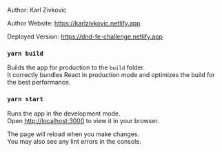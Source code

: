 Author: Karl Zivkovic

Author Website: https://karlzivkovic.netlify.app

Deployed Version: https://dnd-fe-challenge.netlify.app

### `yarn build`

Builds the app for production to the `build` folder.\
It correctly bundles React in production mode and optimizes the build for the best performance.

### `yarn start`

Runs the app in the development mode.\
Open [http://localhost:3000](http://localhost:3000) to view it in your browser.

The page will reload when you make changes.\
You may also see any lint errors in the console.
